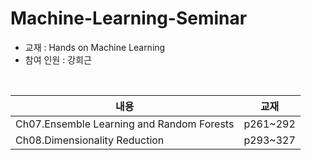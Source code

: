 # Machine-Learning-Seminar


* 교재 : Hands on Machine Learning 
* 참여 인원 : 강희근

<br>

| 내용 | 교재 | 
| ---------- | --------- |
| Ch07.Ensemble Learning and Random Forests | p261~292 | 
| Ch08.Dimensionality Reduction | p293~327 | 
